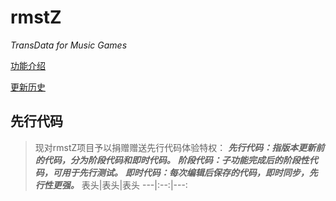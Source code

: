 # rmstZ
*TransData for Music Games*

[功能介绍](README.md)

[更新历史](WHATSNEW.md)

## 先行代码
>现对rmstZ项目予以捐赠赠送先行代码体验特权：
>***先行代码：指版本更新前的代码，分为阶段代码和即时代码。***
>***阶段代码：子功能完成后的阶段性代码，可用于先行测试。***
>***即时代码：每次编辑后保存的代码，即时同步，先行性更强。***
>表头|表头|表头
>---|:--:|---:
